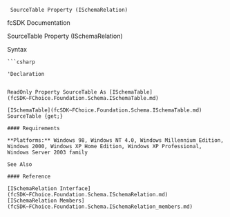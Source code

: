 ﻿     SourceTable Property (ISchemaRelation)                                                   

fcSDK Documentation

SourceTable Property (ISchemaRelation)

Syntax

```vbnet
```csharp

'Declaration
 

ReadOnly Property SourceTable As [ISchemaTable](fcSDK~FChoice.Foundation.Schema.ISchemaTable.md)

[ISchemaTable](fcSDK~FChoice.Foundation.Schema.ISchemaTable.md) SourceTable {get;}

#### Requirements

**Platforms:** Windows 98, Windows NT 4.0, Windows Millennium Edition, Windows 2000, Windows XP Home Edition, Windows XP Professional, Windows Server 2003 family

See Also

#### Reference

[ISchemaRelation Interface](fcSDK~FChoice.Foundation.Schema.ISchemaRelation.md)  
[ISchemaRelation Members](fcSDK~FChoice.Foundation.Schema.ISchemaRelation_members.md)